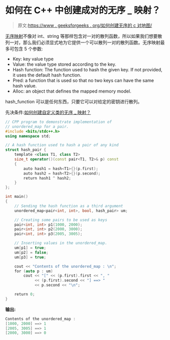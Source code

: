 # 如何在 C++ 中创建成对的无序 _ 映射？

> 原文:[https://www . geeksforgeeks . org/如何创建无序的 c 对地图/](https://www.geeksforgeeks.org/how-to-create-an-unordered_map-of-pairs-in-c/)

[无序映射](https://www.geeksforgeeks.org/unordered_map-in-stl-and-its-applications/)不像对 int、string 等那样包含对一对的散列函数，所以如果我们想要散列一对，那么我们必须显式地为它提供一个可以散列一对的散列函数。无序映射最多可包含 5 个参数:

*   Key: key value type
*   Value: the value type stored according to the key.
*   Hash function: The function used to hash the given key. If not provided, it uses the default hash function.
*   Pred: a function that is used so that no two keys can have the same hash value.
*   Alloc: an object that defines the mapped memory model.

hash_function 可以是任何东西，只要它可以对给定的密钥进行散列。

先决条件:[如何创建自定义类的无序 _ 映射？](https://www.geeksforgeeks.org/how-to-create-an-unordered_map-of-user-defined-class-in-cpp/)

```cpp
// CPP program to demonstrate implementation of
// unordered_map for a pair.
#include <bits/stdc++.h>
using namespace std;

// A hash function used to hash a pair of any kind
struct hash_pair {
    template <class T1, class T2>
    size_t operator()(const pair<T1, T2>& p) const
    {
        auto hash1 = hash<T1>{}(p.first);
        auto hash2 = hash<T2>{}(p.second);
        return hash1 ^ hash2;
    }
};

int main()
{
    // Sending the hash function as a third argument
    unordered_map<pair<int, int>, bool, hash_pair> um;

    // Creating some pairs to be used as keys
    pair<int, int> p1(1000, 2000);
    pair<int, int> p2(2000, 3000); 
    pair<int, int> p3(2005, 3005); 

    // Inserting values in the unordered_map.
    um[p1] = true;
    um[p2] = false;
    um[p3] = true;

    cout << "Contents of the unordered_map : \n";
    for (auto p : um)
        cout << "[" << (p.first).first << ", " 
             << (p.first).second << "] ==> "
             << p.second << "\n";

    return 0;
}
```

**输出:**

```cpp
Contents of the unordered_map : 
[1000, 2000] ==> 1
[2005, 3005] ==> 1
[2000, 3000] ==> 0

```